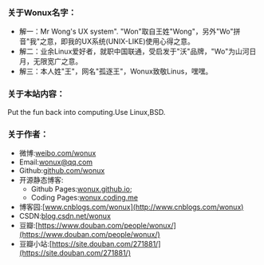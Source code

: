 ### 关于Wonux名字：
- 解一：Mr Wong's UX system".
"Won"取自王姓"Wong"，另外"Wo"拼音"我"之意，即我的UX系统(UNIX-LIKE)使用心得之意。
- 解二：业余Linux爱好者，就职中国联通，受启发于"沃"品牌，"Wo"为山河日月，无限宽广之意。
- 解三：本人姓"王"，网名"孤逐王"，Wonux致敬Linus，嘿嘿。

### 关于本站内容：
Put the fun back into computing.Use Linux,BSD.

### 关于作者：

- 微博:[weibo.com/wonux](http://weibo.com/wonux)
- Email:[wonux@qq.com](wonux@qq.com)
- Github:[github.com/wonux](https://github.com/wonux)
- 开源静态博客:
  - Github Pages:[wonux.github.io](http://wonux.github.io);
  - Coding Pages:[wonux.coding.me](http://wonux.coding.me)
- 博客园:[www.cnblogs.com/wonux](http://www.cnblogs.com/wonux)
- CSDN:[blog.csdn.net/wonux](http://blog.csdn.net/wonux)
- 豆瓣:[https://www.douban.com/people/wonux/](https://www.douban.com/people/wonux/)
- 豆瓣小站:[https://site.douban.com/271881/](https://site.douban.com/271881/)


